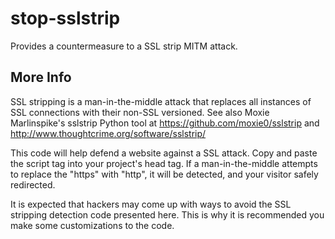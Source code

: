 stop-sslstrip
=============

Provides a countermeasure to a SSL strip MITM attack.

More Info
---------

SSL stripping is a man-in-the-middle attack that replaces all instances of SSL connections with their non-SSL versioned. See also Moxie Marlinspike's sslstrip Python tool at https://github.com/moxie0/sslstrip and http://www.thoughtcrime.org/software/sslstrip/

This code will help defend a website against a SSL attack. Copy and paste the script tag into your project's head tag. If a man-in-the-middle attempts to replace the "https" with "http", it will be detected, and your visitor safely redirected.

It is expected that hackers may come up with ways to avoid the SSL stripping detection code presented here. This is why it is recommended you make some customizations to the code.
